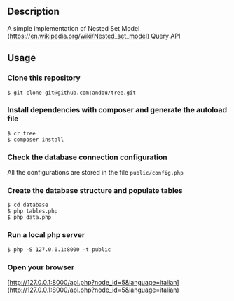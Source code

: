 ## Description

A simple implementation of Nested Set Model (https://en.wikipedia.org/wiki/Nested_set_model) Query API

## Usage

### Clone this repository

```shell
$ git clone git@github.com:andou/tree.git
```

### Install dependencies with composer and generate the autoload file

```shell
$ cr tree
$ composer install
```

### Check the database connection configuration

All the configurations are stored in the file `public/config.php`


### Create the database structure and populate tables

```shell
$ cd database
$ php tables.php
$ php data.php
```

### Run a local php server

```shell
$ php -S 127.0.0.1:8000 -t public
```

### Open your browser

[http://127.0.0.1:8000/api.php?node_id=5&language=italian](http://127.0.0.1:8000/api.php?node_id=5&language=italian)